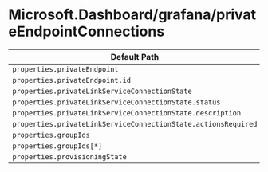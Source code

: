# Microsoft.Dashboard/grafana/privateEndpointConnections

| Default Path | Alias |
|---|---|
| `properties.privateEndpoint` | `Microsoft.Dashboard/grafana/privateEndpointConnections/privateEndpoint` |
| `properties.privateEndpoint.id` | `Microsoft.Dashboard/grafana/privateEndpointConnections/privateEndpoint.id` |
| `properties.privateLinkServiceConnectionState` | `Microsoft.Dashboard/grafana/privateEndpointConnections/privateLinkServiceConnectionState` |
| `properties.privateLinkServiceConnectionState.status` | `Microsoft.Dashboard/grafana/privateEndpointConnections/privateLinkServiceConnectionState.status` |
| `properties.privateLinkServiceConnectionState.description` | `Microsoft.Dashboard/grafana/privateEndpointConnections/privateLinkServiceConnectionState.description` |
| `properties.privateLinkServiceConnectionState.actionsRequired` | `Microsoft.Dashboard/grafana/privateEndpointConnections/privateLinkServiceConnectionState.actionsRequired` |
| `properties.groupIds` | `Microsoft.Dashboard/grafana/privateEndpointConnections/groupIds` |
| `properties.groupIds[*]` | `Microsoft.Dashboard/grafana/privateEndpointConnections/groupIds[*]` |
| `properties.provisioningState` | `Microsoft.Dashboard/grafana/privateEndpointConnections/provisioningState` |

